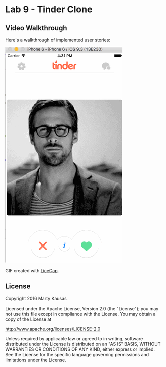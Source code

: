 # Lab 9 - Tinder Clone

## Video Walkthrough 

Here's a walkthrough of implemented user stories:

![alt tag](https://raw.githubusercontent.com/mkausas/Tinder/master/demo.gif "Video Walkthrough")


GIF created with [LiceCap](http://www.cockos.com/licecap/).

## License

Copyright 2016 Marty Kausas

Licensed under the Apache License, Version 2.0 (the "License");
you may not use this file except in compliance with the License.
You may obtain a copy of the License at

http://www.apache.org/licenses/LICENSE-2.0

Unless required by applicable law or agreed to in writing, software
distributed under the License is distributed on an "AS IS" BASIS,
WITHOUT WARRANTIES OR CONDITIONS OF ANY KIND, either express or implied.
See the License for the specific language governing permissions and
limitations under the License.
